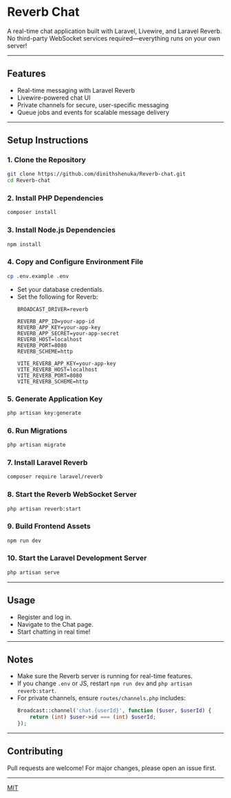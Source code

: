 # Reverb Chat

A real-time chat application built with Laravel, Livewire, and Laravel Reverb.  
No third-party WebSocket services required—everything runs on your own server!

---

## Features

- Real-time messaging with Laravel Reverb
- Livewire-powered chat UI
- Private channels for secure, user-specific messaging
- Queue jobs and events for scalable message delivery

---

## Setup Instructions

### 1. Clone the Repository

```sh
git clone https://github.com/dinithshenuka/Reverb-chat.git
cd Reverb-chat
```

### 2. Install PHP Dependencies

```sh
composer install
```

### 3. Install Node.js Dependencies

```sh
npm install
```

### 4. Copy and Configure Environment File

```sh
cp .env.example .env
```
- Set your database credentials.
- Set the following for Reverb:
    ```
    BROADCAST_DRIVER=reverb

    REVERB_APP_ID=your-app-id
    REVERB_APP_KEY=your-app-key
    REVERB_APP_SECRET=your-app-secret
    REVERB_HOST=localhost
    REVERB_PORT=8080
    REVERB_SCHEME=http

    VITE_REVERB_APP_KEY=your-app-key
    VITE_REVERB_HOST=localhost
    VITE_REVERB_PORT=8080
    VITE_REVERB_SCHEME=http
    ```

### 5. Generate Application Key

```sh
php artisan key:generate
```

### 6. Run Migrations

```sh
php artisan migrate
```

### 7. Install Laravel Reverb

```sh
composer require laravel/reverb
```

### 8. Start the Reverb WebSocket Server

```sh
php artisan reverb:start
```

### 9. Build Frontend Assets

```sh
npm run dev
```

### 10. Start the Laravel Development Server

```sh
php artisan serve
```

---

## Usage

- Register and log in.
- Navigate to the Chat page.
- Start chatting in real time!

---

## Notes

- Make sure the Reverb server is running for real-time features.
- If you change `.env` or JS, restart `npm run dev` and `php artisan reverb:start`.
- For private channels, ensure `routes/channels.php` includes:
    ```php
    Broadcast::channel('chat.{userId}', function ($user, $userId) {
        return (int) $user->id === (int) $userId;
    });
    ```

---

## Contributing

Pull requests are welcome! For major changes, please open an issue first.

---

[MIT](LICENSE)
